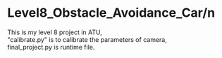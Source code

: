 # Level8_Obstacle_Avoidance_Car/n
This is my level 8 project in ATU,  
"calibrate.py" is to calibrate the parameters of camera,  
final_project.py is runtime file.
